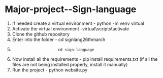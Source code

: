 # Major-project--Sign-language

1. If needed create a virtual environment - python -m venv virtual
2. Activate the virtual environment -virtual\scripts\activate
3. Clone the github repository
4. Enter into the folder - cd signlang26thmarch
5.                         cd sign-language
6. Now install all the requirements - pip install requirements.txt (if all the files are not being installed properly, install it manually)
7. Run the project - python website.py

